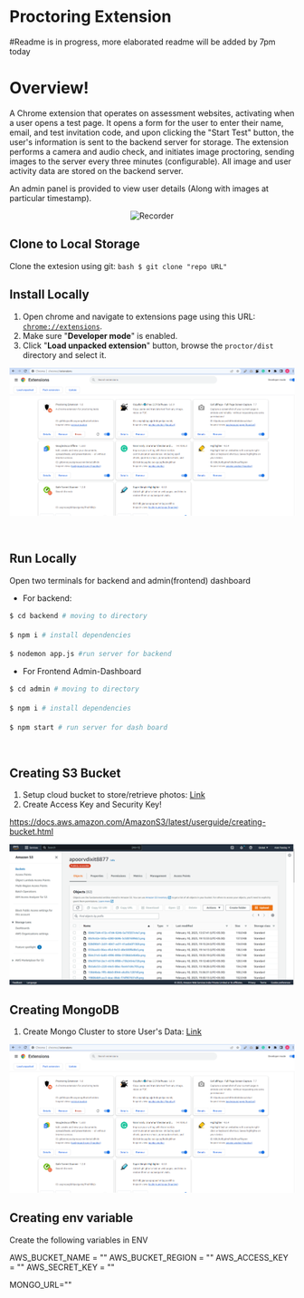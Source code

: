 # Proctoring Extension

#Readme is in progress, more elaborated readme will be added by 7pm today

# Overview!

A Chrome extension that operates on assessment websites, activating when a user opens a test page. It opens a form for the user to enter their name, email, and test invitation code, and upon clicking the "Start Test" button, the user's information is sent to the backend server for storage. The extension performs a camera and audio check, and initiates image proctoring, sending images to the server every three minutes (configurable). All image and user activity data are stored on the backend server.

An admin panel is provided to view user details (Along with images at particular timestamp).

</p>

<p align="center">
  <img width="200px" src="./assets/logo.png" alt="Recorder" />
</p>

## Clone to Local Storage

Clone the extesion using git:
`bash $ git clone "repo URL" `

## Install Locally

1. Open chrome and navigate to extensions page using this URL: [`chrome://extensions`](chrome://extensions).
1. Make sure "**Developer mode**" is enabled.
1. Click "**Load unpacked extension**" button, browse the `proctor/dist` directory and select it.

![](./assets/dev-guide.png)

<br>

## Run Locally

Open two terminals for backend and admin(frontend) dashboard

- For backend:

```bash
$ cd backend # moving to directory

$ npm i # install dependencies

$ nodemon app.js #run server for backend
```

- For Frontend Admin-Dashboard

```bash
$ cd admin # moving to directory

$ npm i # install dependencies

$ npm start # run server for dash board
```

<br>

## Creating S3 Bucket

1. Setup cloud bucket to store/retrieve photos: [Link](https://docs.aws.amazon.com/AmazonS3/latest/userguide/creating-bucket.html)
2. Create Access Key and Security Key!

https://docs.aws.amazon.com/AmazonS3/latest/userguide/creating-bucket.html

![](./assets/bucket.png)

## Creating MongoDB

1. Create Mongo Cluster to store User's Data: [Link](https://www.mongodb.com/basics/clusters/mongodb-cluster-setup)

![](./assets/dev-guide.png)

## Creating env variable

Create the following variables in ENV

AWS_BUCKET_NAME = ""
AWS_BUCKET_REGION = ""
AWS_ACCESS_KEY = ""
AWS_SECRET_KEY = ""

MONGO_URL=""
